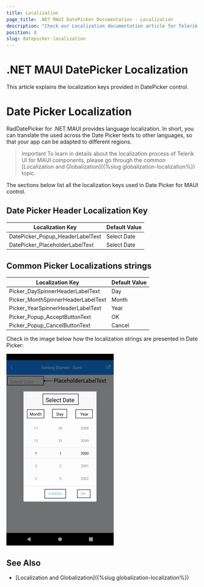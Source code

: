 ```yaml
---
title: Localization
page_title: .NET MAUI DatePicker Documentation - Localization
description: "Check our Localization documentation article for Telerik DatePicker for .NET MAUI control."
position: 8
slug: datepicker-localization
---
```


# .NET MAUI DatePicker Localization

This article explains the localization keys provided in DatePicker control.

# Date Picker Localization

RadDatePicker for .NET MAUI provides language localization. In short, you can translate the used across the Date Picker texts to other languages, so that your app can be adapted to different regions.

>important To learn in details about the localization process of Telerik UI for MAUI components, please go through the common [Localization and Globalization]({%slug globalization-localization%}) topic.

The sections below list all the localization keys used in Date Picker for MAUI control.

## Date Picker Header Localization Key

| Localization Key | Default Value |
| -----------------| ------------- |
| DatePicker_Popup_HeaderLabelText  | Select Date |
| DatePicker_PlaceholderLabelText  | Select Date |

## Common Picker Localizations strings

| Localization Key | Default Value |
| -----------------| ------------- |
| Picker_DaySpinnerHeaderLabelText  | Day |
| Picker_MonthSpinnerHeaderLabelText  | Month |
| Picker_YearSpinnerHeaderLabelText  | Year |
| Picker_Popup_AcceptButtonText  | OK |
| Picker_Popup_CancelButtonText  | Cancel |

Check in the image below how the localization strings are presented in Date Picker:

![Localization Date Picker](images/datepicker-common-localization.png)

## See Also

* [Localization and Globalization]({%slug globalization-localization%})
